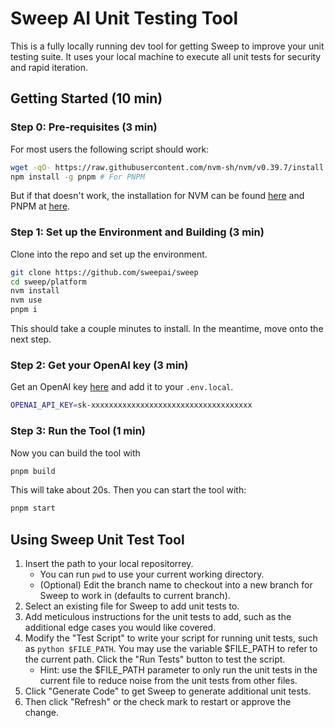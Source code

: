 # Sweep AI Unit Testing Tool

This is a fully locally running dev tool for getting Sweep to improve your unit testing suite. It uses your local machine to execute all unit tests for security and rapid iteration.

## Getting Started (10 min)

### Step 0: Pre-requisites (3 min)

For most users the following script should work:

```sh
wget -qO- https://raw.githubusercontent.com/nvm-sh/nvm/v0.39.7/install.sh | bash # For NVM
npm install -g pnpm # For PNPM
```

But if that doesn't work, the installation for NVM can be found [here](https://github.com/nvm-sh/nvm?tab=readme-ov-file#install--update-script) and PNPM at [here](https://pnpm.io/installation#using-npm).

### Step 1: Set up the Environment and Building (3 min)

Clone into the repo and set up the environment.

```sh
git clone https://github.com/sweepai/sweep
cd sweep/platform
nvm install
nvm use
pnpm i
```

This should take a couple minutes to install. In the meantime, move onto the next step.

### Step 2: Get your OpenAI key (3 min)

Get an OpenAI key [here](https://platform.openai.com/api-keys) and add it to your `.env.local`.

```sh
OPENAI_API_KEY=sk-xxxxxxxxxxxxxxxxxxxxxxxxxxxxxxxxxxxx
```

### Step 3: Run the Tool (1 min)

Now you can build the tool with

```sh
pnpm build
```

This will take about 20s. Then you can start the tool with:

```sh
pnpm start
```

## Using Sweep Unit Test Tool

1. Insert the path to your local repositorrey.
   - You can run `pwd` to use your current working directory.
   - (Optional) Edit the branch name to checkout into a new branch for Sweep to work in (defaults to current branch).
2. Select an existing file for Sweep to add unit tests to.
3. Add meticulous instructions for the unit tests to add, such as the additional edge cases you would like covered.
4. Modify the "Test Script" to write your script for running unit tests, such as `python $FILE_PATH`. You may use the variable $FILE_PATH to refer to the current path. Click the "Run Tests" button to test the script.
   - Hint: use the $FILE_PATH parameter to only run the unit tests in the current file to reduce noise from the unit tests from other files.
5. Click "Generate Code" to get Sweep to generate additional unit tests.
6. Then click "Refresh" or the check mark to restart or approve the change.
